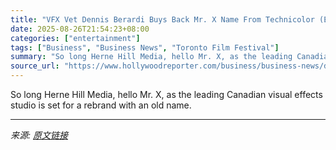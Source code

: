 ```yaml
---
title: "VFX Vet Dennis Berardi Buys Back Mr. X Name From Technicolor (Exclusive)"
date: 2025-08-26T21:54:23+08:00
categories: ["entertainment"]
tags: ["Business", "Business News", "Toronto Film Festival"]
summary: "So long Herne Hill Media, hello Mr. X, as the leading Canadian visual effects studio is set for a rebrand with an old name."
source_url: "https://www.hollywoodreporter.com/business/business-news/dennis-berardi-buys-back-mr-x-name-1236354031/"
---
```


So long Herne Hill Media, hello Mr. X, as the leading Canadian visual effects studio is set for a rebrand with an old name.

---

*来源: [原文链接](https://www.hollywoodreporter.com/business/business-news/dennis-berardi-buys-back-mr-x-name-1236354031/)*

